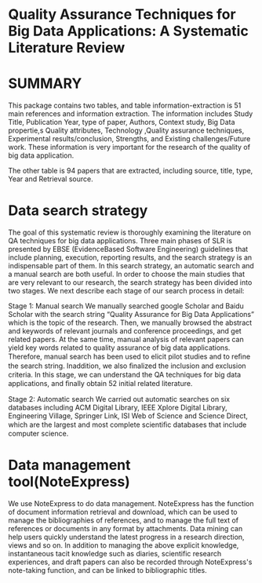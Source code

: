 # Quality Assurance Techniques for Big Data Applications: A Systematic Literature Review

SUMMARY
================================================================================
This package contains two tables, and table information-extraction is 51 main references and information extraction. The information includes Study Title, Publication Year, type of paper,	Authors,	Context study,	Big Data propertie,s	Quality attributes, Technology	,Quality assurance techniques, Experimental results/conclusion,	Strengths,	and Existing challenges/Future work. These information is very important for the research of the quality of big data application. 

The other table is 94 papers that are extracted, including source, 	title,	type,	Year and Retrieval source.

Data search strategy 
================================================================================
The goal of this systematic review is thoroughly examining the literature on QA techniques for big data applications. Three main phases of SLR is presented by EBSE (EvidenceBased Software Engineering) guidelines that include planning, execution, reporting results, and the search strategy is an indispensable part of them. In this search strategy, an automatic search and a manual search are both useful. In order to choose the main studies that are very relevant to our research, the search strategy has been divided into two stages. We next describe each stage of our search process in detail: 

Stage 1: Manual search
We manually searched google Scholar and Baidu Scholar with the search string “Quality Assurance for Big Data Applications” which is the topic of the research. Then, we manually browsed the abstract and keywords of relevant journals and conference proceedings, and get related papers. At the same time, manual analysis of relevant papers can yield key words related to quality assurance of big data applications. Therefore, manual search has been used to elicit pilot studies and to reﬁne the search string. Inaddition, we also ﬁnalized the inclusion and exclusion criteria. In this stage, we can understand the QA techniques for big data applications, and ﬁnally obtain 52 initial related literature. 

Stage 2: Automatic search
We carried out automatic searches on six databases including ACM Digital Library, IEEE Xplore Digital Library, Engineering Village, Springer Link, ISI Web of Science and Science Direct, which are the largest and most complete scientiﬁc databases that include computer science.

Data management tool(NoteExpress)
================================================================================
We use NoteExpress to do data management. NoteExpress has the function of document information retrieval and download, which can be used to manage the bibliographies of references, and to manage the full text of references or documents in any format by attachments. Data mining can help users quickly understand the latest progress in a research direction, views and so on. In addition to managing the above explicit knowledge, instantaneous tacit knowledge such as diaries, scientific research experiences, and draft papers can also be recorded through NoteExpress's note-taking function, and can be linked to bibliographic titles. 
